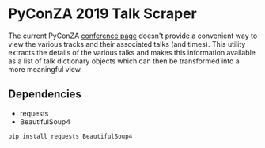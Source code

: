 # PyConZA 2019 Talk Scraper

The current PyConZA [conference page](https://za.pycon.org/) doesn't provide a convenient way to view the various tracks and their associated talks (and times). This utility extracts the details of the various talks and makes this information available as a list of talk dictionary objects which can then be transformed into a more meaningful view.

## Dependencies

+ requests
+ BeautifulSoup4

```pip install requests BeautifulSoup4```
